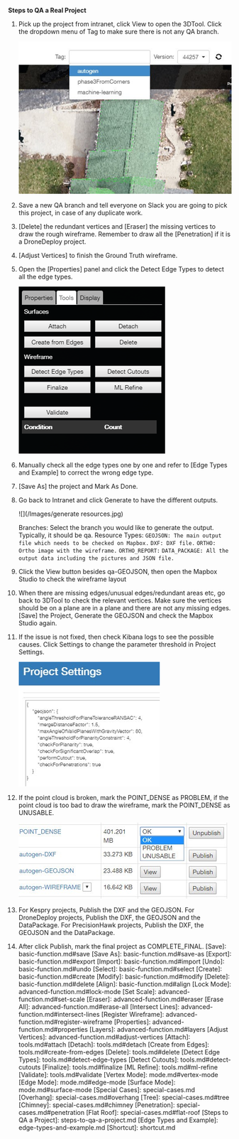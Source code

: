 **Steps to QA a Real Project**

1. Pick up the project from intranet, click View to open the 3DTool. Click the dropdown menu of Tag to make sure there is not any QA branch.  

   ![](/Images/5.jpg)

2. Save a new QA branch and tell everyone on Slack you are going to pick this project, in case of any duplicate work.

3. [Delete] the redundant vertices and [Eraser] the missing vertices to draw the rough wireframe. Remember to draw all the [Penetration] if it is a DroneDeploy project.
4. [Adjust Vertices] to finish the Ground Truth wireframe.
5. Open the [Properties] panel and click the Detect Edge Types to detect all the edge types.  

   ![](/Images/tools.png)

6. Manually check all the edge types one by one and refer to [Edge Types and Example] to correct the wrong edge type.

7. [Save As] the project and Mark As Done.
8. Go back to Intranet and click Generate to have the different outputs. 

   ![](/Images/generate resources.jpg)
   
   Branches: Select the branch you would like to generate the output. Typically, it should be qa.
   Resource Types:
      `GEOJSON: The main output file which needs to be checked on Mapbox.`
      `DXF: DXF file.`
      `ORTHO: Ortho image with the wireframe.`
      `ORTHO_REPORT:`
      `DATA_PACKAGE: All the output data including the pictures and JSON file.`

9. Click the View button besides qa-GEOJSON, then open the Mapbox Studio to check the wireframe layout

10. When there are missing edges/unusual edges/redundant areas etc, go back to 3DTool to check the relevant vertices. Make sure the vertices should be on a plane are in a plane and there are not any missing edges. [Save] the Project, Generate the GEOJSON and check the Mapbox Studio again.
11. If the issue is not fixed, then check Kibana logs to see the possible causes. Click Settings to change the parameter threshold in Project Settings.  

    ![](/Images/7.jpg)

12. If the point cloud is broken, mark the POINT\_DENSE as PROBLEM, if the point cloud is too bad to draw the wireframe, mark the POINT\_DENSE as UNUSABLE.  

    ![](/Images/8.jpg)

13. For Kespry projects, Publish the DXF and the GEOJSON. 
    For DroneDeploy projects, Publish the DXF, the GEOJSON and the DataPackage.
    For PrecisionHawk projects, Publish the DXF, the GEOJSON and the DataPackage.

14. After click Publish, mark the final project as COMPLETE\_FINAL.
[Save]: basic-function.md#save
[Save As]: basic-function.md#save-as
[Export]: basic-function.md#export
[Import]: basic-function.md#import
[Undo]: basic-function.md#undo
[Select]: basic-function.md#select
[Create]: basic-function.md#create
[Modify]: basic-function.md#modify
[Delete]: basic-function.md#delete
[Align]: basic-function.md#align
[Lock Mode]: advanced-function.md#lock-mode
[Set Scale]: advanced-function.md#set-scale
[Eraser]: advanced-function.md#eraser
[Erase All]: advanced-function.md#erase-all
[Intersect Lines]: advanced-function.md#intersect-lines
[Register Wireframe]: advanced-function.md#register-wireframe
[Properties]: advanced-function.md#properties
[Layers]: advanced-function.md#layers
[Adjust Vertices]: advanced-function.md#adjust-vertices
[Attach]: tools.md#attach
[Detach]: tools.md#detach
[Create from Edges]: tools.md#create-from-edges
[Delete]: tools.md#delete
[Detect Edge Types]: tools.md#detect-edge-types
[Detect Cutouts]: tools.md#detect-cutouts
[Finalize]: tools.md#finalize
[ML Refine]: tools.md#ml-refine
[Validate]: tools.md#validate
[Vertex Mode]: mode.md#vertex-mode
[Edge Mode]: mode.md#edge-mode
[Surface Mode]: mode.md#surface-mode
[Special Cases]: special-cases.md
[Overhang]: special-cases.md#overhang
[Tree]: special-cases.md#tree
[Chimney]: special-cases.md#chimney
[Penetration]: special-cases.md#penetration
[Flat Roof]: special-cases.md#flat-roof
[Steps to QA a Project]: steps-to-qa-a-project.md
[Edge Types and Example]: edge-types-and-example.md
[Shortcut]: shortcut.md



















